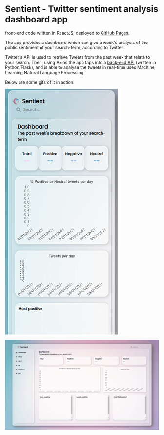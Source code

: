 # Sentient - Twitter sentiment analysis dashboard app
front-end code written in ReactJS, deployed to [GitHub Pages](https://justingodden.github.io/twitter-sentiment-frontend/).

The app provides a dashboard which can give a week's analysis of the public sentiment of your search-term, according to Twitter.

Twitter's API is used to retrieve Tweets from the past week that relate to your search. Then, using Axios the app taps into a [back-end API](https://github.com/justingodden/twitter-sentiment-backend) (written in Python/Flask), and is able to analyse the tweets in real-time uses Machine Learning Natural Language Processing.

Below are some gifs of it in action.

![GitHub Logo](/github_images/mobile.gif)

![GitHub Logo](/github_images/1080p.gif)
